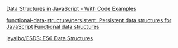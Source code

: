 
[Data Structures in JavaScript - With Code Examples](https://www.freecodecamp.org/news/data-structures-in-javascript-with-examples)

[functional-data-structure/persistent: Persistent data structures for JavaScript](https://github.com/functional-data-structure/persistent)
[Functional data structures](https://github.com/functional-data-structure)

[jayalbo/ESDS: ES6 Data Structures](https://github.com/jayalbo/ESDS)
